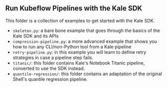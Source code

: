 ## Run Kubeflow Pipelines with the Kale SDK

This folder is a collection of examples to get started with the Kale SDK.

- `skeleton.py`: a bare bone example that goes through the basics of the Kale
  SDK and its APIs
- `compression-pipeline.py`: a more advanced example that shows you how to run
  any CLI/non-Python tool from a Kale pipeline
- `retry-pipeline.py`: in this example you will learn to define retry
  strategies in case a pipeline step fails.
- `titanic/`: this folder contains Kale's Notebook Titanic pipeline, converted
  to use the SDK instead.
- `quantile-regression/`: this folder contains an adaptation of the original
  Shell's quantile regression pipeline.
